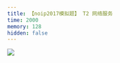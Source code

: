 ```yaml
---
title: 【noip2017模拟题】 T2 网络服务
time: 2000
memory: 128
hidden: false
---
```


![](http://ww1.sinaimg.cn/large/618359cbgy1fl1rf28uvqj20vh144n1p.jpg)
